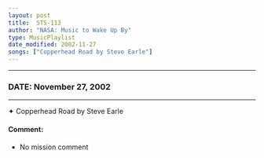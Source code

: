 ```yaml
---
layout: post
title:  STS-113
author: "NASA: Music to Wake Up By"
type: MusicPlaylist
date_modified: 2002-11-27
songs: ["Copperhead Road by Steve Earle"]
---
```


----
### DATE: November 27, 2002
----
✦ Copperhead Road by Steve Earle

#### Comment:
* No mission comment



<br/>
<center>
	<a target="_blank"
	   href="https://twitter.com/intent/tweet?hashtags=Space,NASA,Playlist,NASAWakeupCalls,SpaceProgram&text={{ page.author}}, '{{ page.songs.first }}' {{ page.title }}, {{ page.date | date: '%B %d, %Y' }}. {{ site.url }}{{ page.url }} @nasawakeupcalls">
	   <i class="fab fa-twitter" alt="Tweet this page" style="font-size: 1.3em;"></i>
	</a>
	&nbsp; 	<i class="fas fa-user-astronaut" style="font-size: 1.5em;"></i> &nbsp;
    <a type="amzn" search="'Copperhead Road by Steve Earle'" category="popular music">
        <i class="fab fa-amazon" style="font-size: 1.3em;"></i>
    </a>
</center>
